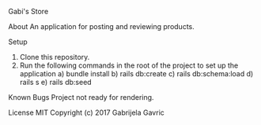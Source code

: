 Gabi's Store

About
An application for posting and reviewing products.

Setup
1) Clone this repository.
2) Run the following commands in the root of the project to set up the application
 a) bundle install
 b) rails db:create
 c) rails db:schema:load
 d) rails s
 e) rails db:seed

 Known Bugs
 Project not ready for rendering.

 License
 MIT
 Copyright (c) 2017 Gabrijela Gavric
